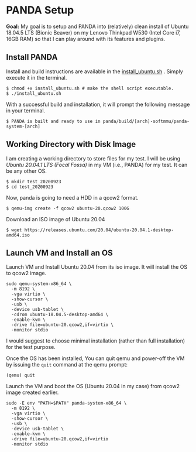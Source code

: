 # PANDA Setup

**Goal:** My goal is to setup and PANDA into (relatively) clean install of Ubuntu 18.04.5 LTS (Bionic Beaver) on my Lenovo Thinkpad W530 (Intel Core i7, 16GB RAM) so that I can play around with its features and plugins.

## Install PANDA
Install and build instructions are available in the [install_ubuntu.sh](https://github.com/panda-re/panda/blob/master/panda/scripts/install_ubuntu.sh) . Simply execute it in the terminal. 

```console
$ chmod +x install_ubuntu.sh # make the shell script executable.
$ ./install_ubuntu.sh
```
With a successful build and installation, it will prompt the following message in your terminal.
```console 
$ PANDA is built and ready to use in panda/build/[arch]-softmmu/panda-system-[arch]
```

## Working Directory with Disk Image
I am creating a working directory to store files for my test. I will be using *Ubuntu 20.04.1 LTS (Focal Fossa)* in my VM (i.e., PANDA) for my test. It can be any other OS.

```console
$ mkdir test_20200923
$ cd test_20200923
```
Now, panda is going to need a HDD in a qcow2 format. 

```console
$ qemu-img create -f qcow2 ubuntu-20.qcow2 100G
```

Download an ISO image of Ubuntu 20.04
```Console
$ wget https://releases.ubuntu.com/20.04/ubuntu-20.04.1-desktop-amd64.iso
```

## Launch VM and Install an OS
Launch VM and Install Ubuntu 20.04 from its iso image. It will install the OS to qcow2 image.

```Console
sudo qemu-system-x86_64 \
  -m 8192 \
  -vga virtio \
  -show-cursor \
  -usb \
  -device usb-tablet \
  -cdrom ubuntu-18.04.5-desktop-amd64 \
  -enable-kvm \
  -drive file=ubuntu-20.qcow2,if=virtio \
  -monitor stdio
```
I would suggest to choose minimal installation (rather than full installation) for the test purpose. 

Once the OS has been installed, You can quit qemu and power-off the VM by issuing the `quit` command at the qemu prompt:

```console
(qemu) quit
```

Launch the VM and boot the OS (Ubuntu 20.04 in my case) from qcow2 image created earlier.

```Console
sudo -E env "PATH=$PATH" panda-system-x86_64 \
  -m 8192 \
  -vga virtio \
  -show-cursor \
  -usb \
  -device usb-tablet \
  -enable-kvm \
  -drive file=ubuntu-20.qcow2,if=virtio
  -monitor stdio
```




